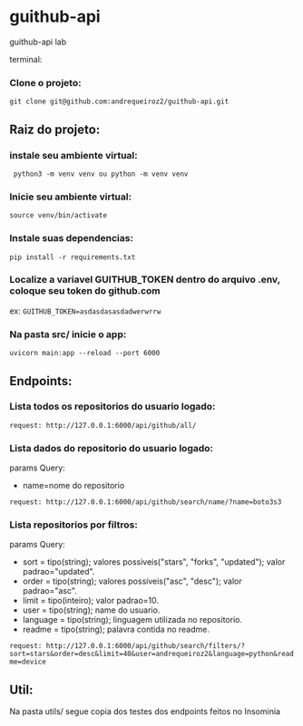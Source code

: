 # guithub-api
guithub-api lab

terminal:


### Clone o projeto: 

`
git clone git@github.com:andrequeiroz2/guithub-api.git
`
## Raiz do projeto:

### instale seu ambiente virtual: 

`
python3 -m venv venv ou python -m venv venv`

### Inicie seu ambiente virtual: 

`
source venv/bin/activate
`

### Instale suas dependencias:

`
pip install -r requirements.txt
`

### Localize a variavel GUITHUB_TOKEN dentro do arquivo .env, coloque seu token do github.com

ex:
`
GUITHUB_TOKEN=asdasdasasdadwerwrrw
`

### Na pasta src/ inicie o app:

`
uvicorn main:app --reload --port 6000
`

## Endpoints:

### Lista todos os repositorios do usuario logado:

`
request:
http://127.0.0.1:6000/api/github/all/
`

### Lista dados do repositorio do usuario logado:

params Query: 
- name=nome do repositorio

`
request:
http://127.0.0.1:6000/api/github/search/name/?name=boto3s3
`

### Lista repositorios por filtros:

params Query:
- sort = tipo(string); valores possiveis("stars", "forks", "updated"); valor padrao="updated".
- order = tipo(string); valores possiveis("asc", "desc"); valor padrao="asc".
- limit = tipo(inteiro); valor padrao=10.
- user = tipo(string); name do usuario.
- language = tipo(string); linguagem utilizada no repositorio.
- readme = tipo(string); palavra contida no readme.

`
request:
http://127.0.0.1:6000/api/github/search/filters/?sort=stars&order=desc&limit=40&user=andrequeiroz2&language=python&readme=device
`

## Util:

Na pasta utils/ segue copia dos testes dos endpoints feitos no Insominia